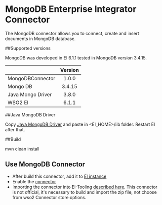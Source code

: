 # MongoDB Enterprise Integrator Connector

The MongoDB connector allows you to connect, create and insert documents in MongoDB database.

##Supported versions

MongoDB was developed in EI 6.1.1 tested in MongoDB version 3.4.15.

|        | Version | 
| ------------- |:-------------:|
| MongoDBConnector      | 1.0.0
| Mongo DB      | 3.4.15      
| Java Mongo Driver | 3.8.0
| WSO2 EI | 6.1.1

##Java MongoDB Driver

Copy [Java MongoDB Driver](https://oss.sonatype.org/content/repositories/releases/org/mongodb/mongodb-driver/3.8.0) and paste in <EI_HOME>/lib folder. Restart EI after that.


##Build 

mvn clean install

## Use MongoDB Connector

* After build this connector, add it to [EI instance](https://docs.wso2.com/display/EI611/Working+with+Connectors+via+the+Management+Console#WorkingwithConnectorsviatheManagementConsole-addAddingaconnector)
* Enable the [connector](https://docs.wso2.com/display/EI611/Working+with+Connectors+via+the+Management+Console#WorkingwithConnectorsviatheManagementConsole-enableEnablingaconnector)
* Importing the connector into EI-Tooling [described here](https://docs.wso2.com/display/EI600/Using+the+Gmail+Connector). This connector is not official, it's necessary to build and import the zip file, not choose from wso2 Connector store options.



